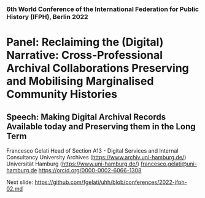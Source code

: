 ### 6th World Conference of the International Federation for Public History (IFPH), Berlin 2022
# Panel: Reclaiming the (Digital) Narrative: Cross-Professional Archival Collaborations Preserving and Mobilising Marginalised Community Histories 
## Speech: Making Digital Archival Records Available today and Preserving them in the Long Term 

Francesco Gelati
Head of Section A13 - Digital Services and Internal Consultancy
University Archives (https://www.archiv.uni-hamburg.de/)
Universität Hamburg (https://www.uni-hamburg.de/)
francesco.gelati@uni-hamburg.de
https://orcid.org/0000-0002-6066-1308

Next slide: https://github.com/fgelati/uhh/blob/conferences/2022-ifph-02.md
